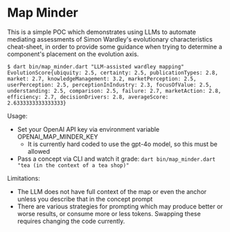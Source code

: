 # Map Minder

This is a simple POC which demonstrates using LLMs to automate mediating assessments of Simon Wardley's evolutionary characteristics cheat-sheet, in order to provide some guidance when trying to determine a component's placement on the evolution axis.

```shell
$ dart bin/map_minder.dart "LLM-assisted wardley mapping"
EvolutionScore{ubiquity: 2.5, certainty: 2.5, publicationTypes: 2.8, market: 2.7, knowledgeManagement: 3.2, marketPerception: 2.5, userPerception: 2.5, perceptionInIndustry: 2.3, focusOfValue: 2.5, understanding: 2.5, comparison: 2.5, failure: 2.7, marketAction: 2.8, efficiency: 2.7, decisionDrivers: 2.8, averageScore: 2.6333333333333333}
```

Usage:

- Set your OpenAI API key via environment variable OPENAI_MAP_MINDER_KEY
  - It is currently hard coded to use the gpt-4o model, so this must be allowed
- Pass a concept via CLI and watch it grade: `dart bin/map_minder.dart "tea (in the context of a tea shop)"`

Limitations:

- The LLM does not have full context of the map or even the anchor unless you describe that in the concept prompt
- There are various strategies for prompting which may produce better or worse results, or consume more or less tokens. Swapping these requires changing the code currently.